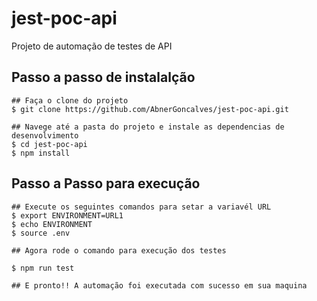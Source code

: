 # jest-poc-api
Projeto de automação de testes de API

## Passo a passo de instalalção
```
## Faça o clone do projeto
$ git clone https://github.com/AbnerGoncalves/jest-poc-api.git

## Navege até a pasta do projeto e instale as dependencias de desenvolvimento
$ cd jest-poc-api
$ npm install
```
## Passo a Passo para execução
```
## Execute os seguintes comandos para setar a variavél URL
$ export ENVIRONMENT=URL1
$ echo ENVIRONMENT
$ source .env

## Agora rode o comando para execução dos testes

$ npm run test

## E pronto!! A automação foi executada com sucesso em sua maquina
```

